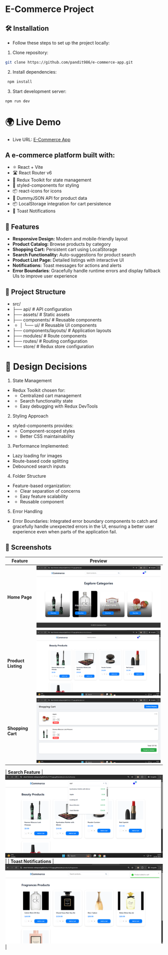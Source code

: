 # E-Commerce Project

## 🛠️ Installation
- Follow these steps to set up the project locally:

1. Clone repository:
```bash
git clone https://github.com/pandit986/e-commerce-app.git
```
2. Install dependencies:
```bash
 npm install
```
3. Start development server:
```bash
npm run dev
```

# 🌍 Live Demo
- Live URL: [E-Commerce App](https://e-commerce-app-teal-chi.vercel.app/)

## A e-commerce platform built with:
- ⚛️ React + Vite
- 🛣️ React Router v6
- 🧺 Redux Toolkit for state management
- 💅 styled-components for styling
- 📦 react-icons for icons
- 📡 DummyJSON API for product data
- 📦 LocalStorage integration for cart persistence
- 🔔 Toast Notifications

## 🚀 Features

- **Responsive Design:** Modern and mobile-friendly layout
- **Product Catalog:** Browse products by category
- **Shopping Cart:** Persistent cart using LocalStorage
- **Search Functionality:** Auto-suggestions for product search
- **Product List Page:** Detailed listings with interactive UI
- **Notifications:** Toast messages for actions and alerts
- **Error Boundaries**: Gracefully handle runtime errors and display fallback UIs to improve user experience

## 📁 Project Structure
- src/
- ├── api/                      # API configuration
- ├── assets/                   # Static assets
- ├── components/               # Reusable components
- - │   └── ui/                 # Reusable UI components
- ├── components/layouts/       # Application layouts
- ├── modules/                  # Route components
- ├── routes/                   # Routing configuration
- └── store/                    # Redux store configuration

# 🎨 Design Decisions
1. State Management
- Redux Toolkit chosen for:
- - Centralized cart management
- - Search functionality state
- - Easy debugging with Redux DevTools

2. Styling Approach
- styled-components provides:
- - Component-scoped styles
- - Better CSS maintainability

3. Performance Implemented:
- Lazy loading for images
- Route-based code splitting
- Debounced search inputs

4. Folder Structure
- Feature-based organization:
- - Clear separation of concerns
- - Easy feature scalability
- - Reusable component
 
5. Error Handling
- Error Boundaries: Integrated error boundary components to catch and gracefully handle unexpected errors in the UI, ensuring a better user experience even when parts of the application fail.


## 📸 Screenshots

| Feature | Preview |
|---------|---------|
| **Home Page** | ![Home Page](./screenshots/HomePage.png) |
| **Product Listing** | ![Product Listing](./screenshots//ProductListing.png) |
| **Shopping Cart** | ![Cart Page](./screenshots/Cart%20Page.png) |

| **Search Feature** | ![Search Suggestions](./screenshots/SearchSuggestions.png) |
| **Toast Notifications** | ![Toast Notifications](./screenshots/ToastNotifications.png) |
